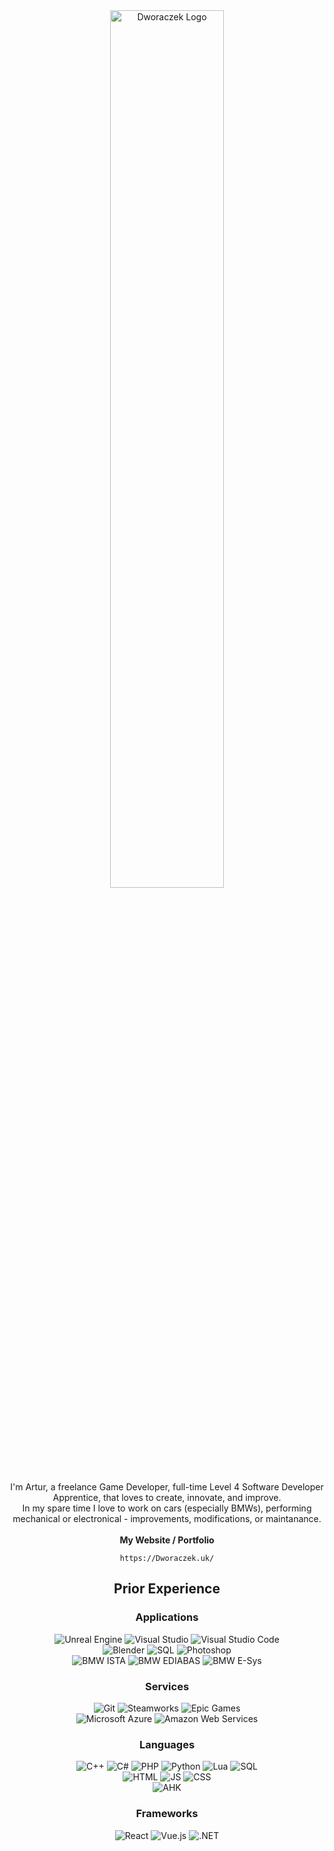 <div align="center">
  <a href="https://Dworaczek.uk/"><img src="https://i.imgur.com/vChjS9g.png" alt="Dworaczek Logo" width="60%"></a>

  <div> 
    <p>
      I'm Artur, a freelance Game Developer, full-time Level 4 Software Developer Apprentice, that loves to create, innovate, and improve. 
      </br>
      In my spare time I love to work on cars (especially BMWs), performing mechanical or electronical - improvements, modifications, or maintanance.
      </br></br>
      <strong>My Website / Portfolio</strong>
    </p>
    
    https://Dworaczek.uk/
  </div>

  <div>
    <h2>Prior Experience</h2>
    <h3>Applications</h3>
    <p>
      <img src="https://img.shields.io/badge/Unreal Engine-0E1128?style=for-the-badge&logo=unrealengine&logoColor=white" alt="Unreal Engine">
      <img src="https://img.shields.io/badge/Visual Studio-5C2D91?style=for-the-badge&logo=visualstudio&logoColor=white" alt="Visual Studio">
      <img src="https://img.shields.io/badge/Visual Studio Code-007ACC?style=for-the-badge&logo=visualstudiocode&logoColor=white" alt="Visual Studio Code">
      </br>
      <img src="https://img.shields.io/badge/Blender-F5792A?style=for-the-badge&logo=blender&logoColor=white" alt="Blender">
      <img src="https://img.shields.io/badge/Microsoft SQL Server-CC2927?style=for-the-badge&logo=microsoftsqlserver&logoColor=white" alt="SQL">
      <img src="https://img.shields.io/badge/Photoshop-31A8FF?style=for-the-badge&logo=adobephotoshop&logoColor=white" alt="Photoshop">
      </br>
      <img src="https://img.shields.io/badge/ISTA-0061A8?style=for-the-badge&logo=bmw&logoColor=white" alt="BMW ISTA">
      <img src="https://img.shields.io/badge/EDIABAS-003A72?style=for-the-badge&logo=bmw&logoColor=white" alt="BMW EDIABAS">
      <img src="https://img.shields.io/badge/ESYS-D62517?style=for-the-badge&logo=bmw&logoColor=white" alt="BMW E-Sys">
    </p>
    <h3>Services</h3>
    <p>
      <img src="https://img.shields.io/badge/Git-F05032?style=for-the-badge&logo=git&logoColor=white" alt="Git">
      <img src="https://img.shields.io/badge/Steamworks-1E1E1E?style=for-the-badge&logo=steam&logoColor=white" alt="Steamworks">
      <img src="https://img.shields.io/badge/Epic Games-313131?style=for-the-badge&logo=epicgames&logoColor=white" alt="Epic Games">
      </br>
      <img src="https://img.shields.io/badge/Microsoft Azure-0078D4?style=for-the-badge&logo=microsoftazure&logoColor=white" alt="Microsoft Azure">
      <img src="https://img.shields.io/badge/Amazon Web Services-232F3E?style=for-the-badge&logo=amazonaws&logoColor=white" alt="Amazon Web Services">
    </p>
    <h3>Languages</h3>
    <p>
      <img src="https://img.shields.io/badge/C%2B%2B-00599C?style=for-the-badge&logo=c%2B%2B&logoColor=white" alt="C++">
      <img src="https://img.shields.io/badge/C%23-239120?style=for-the-badge&logo=c-sharp&logoColor=white" alt="C#">
      <img src="https://img.shields.io/badge/PHP-777BB4?style=for-the-badge&logo=php&logoColor=white" alt="PHP">
      <img src="https://img.shields.io/badge/Python-3776AB?style=for-the-badge&logo=python&logoColor=white" alt="Python">
      <img src="https://img.shields.io/badge/Lua-00007C?style=for-the-badge&logo=lua&logoColor=white" alt="Lua">
      <img src="https://img.shields.io/badge/SQL-CC2927?style=for-the-badge&logo=microsoftsqlserver&logoColor=white" alt="SQL">
      </br>
      <img src="https://img.shields.io/badge/HTML5-E34F26?style=for-the-badge&logo=html5&logoColor=white" alt="HTML">
      <img src="https://img.shields.io/badge/JavaScript-323330?style=for-the-badge&logo=javascript&logoColor=F7DF1E" alt="JS">
      <img src="https://img.shields.io/badge/CSS-239120?&style=for-the-badge&logo=css3&logoColor=white" alt="CSS">
      </br>
      <img src="https://img.shields.io/badge/AutoHotkey-4FBB4F?style=for-the-badge&logo=autohotkey&logoColor=white" alt="AHK">
    </p>
    <h3>Frameworks</h3>
    <p>
      <img src="https://img.shields.io/badge/React-118CBF?style=for-the-badge&logo=react&logoColor=white" alt="React">
      <img src="https://img.shields.io/badge/Vue.js-4FC08D?style=for-the-badge&logo=vuedotjs&logoColor=white" alt="Vue.js">
      <img src="https://img.shields.io/badge/.NET-512BD4?style=for-the-badge&logo=dotnet&logoColor=white" alt=".NET">
    </p>
  </div>
</div>
